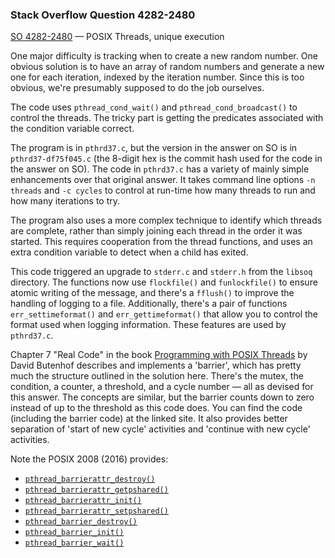 ### Stack Overflow Question 4282-2480

[SO 4282-2480](https://stackoverflow.com/q/42822480) &mdash;
POSIX Threads, unique execution

One major difficulty is tracking when to create a new random number.
One obvious solution is to have an array of random numbers and generate
a new one for each iteration, indexed by the iteration number.
Since this is too obvious, we're presumably supposed to do the job
ourselves.

The code uses `pthread_cond_wait()` and `pthread_cond_broadcast()` to
control the threads.
The tricky part is getting the predicates associated with the condition
variable correct.

The program is in `pthrd37.c`, but the version in the answer on SO is in
`pthrd37-df75f045.c` (the 8-digit hex is the commit hash used for the
code in the answer on SO).
The code in `pthrd37.c` has a variety of mainly simple enhancements over
that original answer.
It takes command line options `-n threads` and `-c cycles` to control at
run-time how many threads to run and how many iterations to try.

The program also uses a more complex technique to identify which threads
are complete, rather than simply joining each thread in the order it was
started.
This requires cooperation from the thread functions, and uses an extra
condition variable to detect when a child has exited.

This code triggered an upgrade to `stderr.c` and `stderr.h` from the
`libsoq` directory.
The functions now use `flockfile()` and `funlockfile()` to ensure atomic
writing of the message, and there's a `fflush()` to improve the handling
of logging to a file.
Additionally, there's a pair of functions `err_settimeformat()` and
`err_gettimeformat()` that allow you to control the format used when
logging information.
These features are used by `pthrd37.c`.

Chapter 7 "Real Code" in the book [Programming with POSIX
Threads](http://www.informit.com/store/programming-with-posix-threads-9780201633924)
by David Butenhof describes and implements a 'barrier', which has pretty
much the structure outlined in the solution here.
There's the mutex, the condition, a counter, a threshold, and a cycle
number — all as devised for this answer.
The concepts are similar, but the barrier counts down to zero instead of
up to the threshold as this code does.
You can find the code (including the barrier code) at the linked site.
It also provides better separation of 'start of new cycle' activities
and 'continue with new cycle' activities.

Note the POSIX 2008 (2016) provides:

* [`pthread_barrierattr_destroy()`](http://pubs.opengroup.org/onlinepubs/9699919799/functions/pthread_barrierattr_destroy.html)
* [`pthread_barrierattr_getpshared()`](http://pubs.opengroup.org/onlinepubs/9699919799/functions/pthread_barrierattr_getpshared.html)
* [`pthread_barrierattr_init()`](http://pubs.opengroup.org/onlinepubs/9699919799/functions/pthread_barrierattr_init.html)
* [`pthread_barrierattr_setpshared()`](http://pubs.opengroup.org/onlinepubs/9699919799/functions/pthread_barrierattr_setpshared.html)
* [`pthread_barrier_destroy()`](http://pubs.opengroup.org/onlinepubs/9699919799/functions/pthread_barrier_destroy.html)
* [`pthread_barrier_init()`](http://pubs.opengroup.org/onlinepubs/9699919799/functions/pthread_barrier_init.html)
* [`pthread_barrier_wait()`](http://pubs.opengroup.org/onlinepubs/9699919799/functions/pthread_barrier_wait.html)

